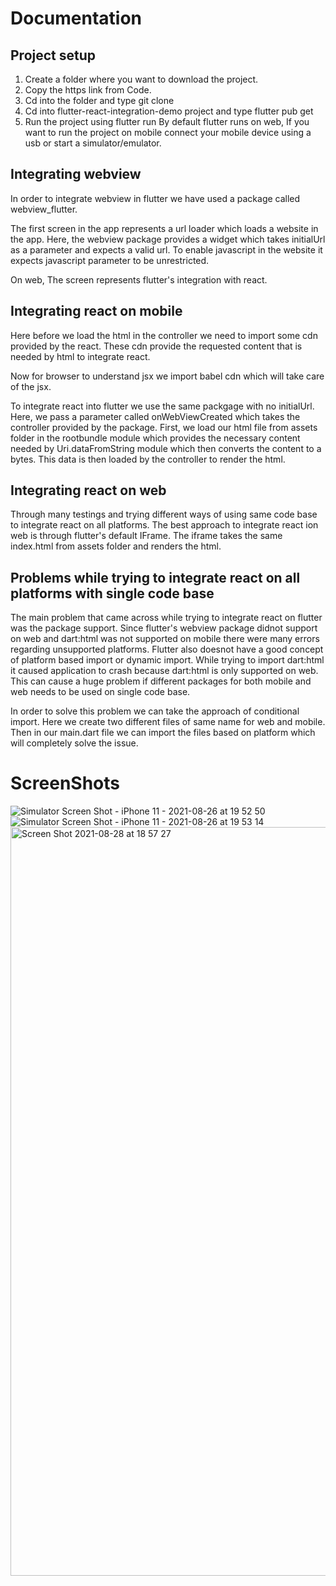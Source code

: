 # Documentation

## Project setup
1. Create a folder where you want to download the project.
2. Copy the https link from Code.
3. Cd into the folder and type git clone <https-link>
4. Cd into flutter-react-integration-demo project and type flutter pub get
5. Run the project using flutter run
   By default flutter runs on web,
   If you want to run the project on mobile connect your mobile device using a usb or start a simulator/emulator.
  
## Integrating webview

In order to integrate webview in flutter we have used a package called webview_flutter.

The first screen in the app represents a url loader which loads a website in the app. Here, the webview package provides a widget which takes initialUrl as a parameter and expects a valid url. To enable javascript in the website it expects javascript parameter to be unrestricted.

On web, The screen represents flutter's integration with react.

## Integrating react on mobile
Here before we load the html in the controller we need to import some cdn provided by the react.
These cdn provide the requested content that is needed by html to integrate react.

Now for browser to understand jsx we import babel cdn which will take care of the jsx.

To integrate react into flutter we use the same packgage with no initialUrl. Here, we pass a parameter called onWebViewCreated which takes the controller provided by the package. First, we load our html file from assets folder in the rootbundle module which provides the necessary content needed by Uri.dataFromString module which then converts the content to a bytes.
This data is then loaded by the controller to render the html.

## Integrating react on web
Through many testings and trying different ways of using same code base to integrate react on all platforms. The best approach to integrate react ion web is through flutter's default IFrame. The iframe takes the same index.html from assets folder and renders the html.

## Problems while trying to integrate react on all platforms with single code base
The main problem that came across while trying to integrate react on flutter was the package support. Since flutter's webview package didnot support on web
and dart:html was not supported on mobile there were many errors regarding unsupported platforms.
Flutter also doesnot have a good concept of platform based import or dynamic import.
While trying to import dart:html it caused application to crash because dart:html is only supported on web. This can cause a huge problem if different packages for both mobile and web needs to be used on single code base.

In order to solve this problem we can take the approach of conditional import. Here we create two different files of same name for web and mobile. Then in our main.dart file we can import the files based on platform which will completely solve the issue.

# ScreenShots
![Simulator Screen Shot - iPhone 11 - 2021-08-26 at 19 52 50](https://user-images.githubusercontent.com/40027788/130977820-bdc5aebe-bab7-4d3d-957e-8cc2a3c061a5.png)
![Simulator Screen Shot - iPhone 11 - 2021-08-26 at 19 53 14](https://user-images.githubusercontent.com/40027788/130977849-40415323-5a1f-4743-8e95-740850f37644.png)
<img width="1198" alt="Screen Shot 2021-08-28 at 18 57 27" src="https://user-images.githubusercontent.com/40027788/131219111-581cc68e-498b-426b-92f0-f8949506f9e2.png">
